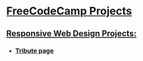 # [FreeCodeCamp Projects](https://www.freecodecamp.org/learn)

## [Responsive Web Design Projects:](Responsive%20Web%20Design%20Projects/)
- ### [Tribute page](https://z10nn.github.io/FreeCodeCamp/Responsive%20Web%20Design%20Projects/Tribute%20page/)